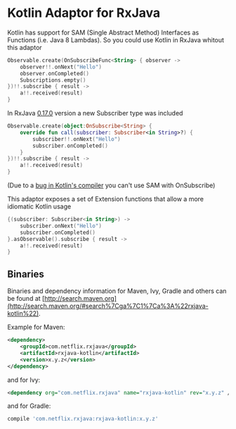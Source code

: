 # Kotlin Adaptor for RxJava

Kotlin has support for SAM (Single Abstract Method) Interfaces as Functions (i.e. Java 8 Lambdas). So you could use Kotlin in RxJava whitout this adaptor

```kotlin
Observable.create(OnSubscribeFunc<String> { observer ->
    observer!!.onNext("Hello")
    observer.onCompleted()
    Subscriptions.empty()
})!!.subscribe { result ->
    a!!.received(result)
}
```

In RxJava [0.17.0](https://github.com/Netflix/RxJava/releases/tag/0.17.0) version a new Subscriber type was included

```kotlin
Observable.create(object:OnSubscribe<String> {
    override fun call(subscriber: Subscriber<in String>?) {
        subscriber!!.onNext("Hello")
        subscriber.onCompleted()
    }
})!!.subscribe { result ->
    a!!.received(result)
}
```

(Due to a [bug in Kotlin's compiler](http://youtrack.jetbrains.com/issue/KT-4753) you can't use SAM with OnSubscribe)

This adaptor exposes a set of Extension functions that allow a more idiomatic Kotlin usage

```kotlin
{(subscriber: Subscriber<in String>) ->
    subscriber.onNext("Hello")
    subscriber.onCompleted()
}.asObservable().subscribe { result ->
    a!!.received(result)
}
```

## Binaries

Binaries and dependency information for Maven, Ivy, Gradle and others can be found at [http://search.maven.org](http://search.maven.org/#search%7Cga%7C1%7Ca%3A%22rxjava-kotlin%22).

Example for Maven:

```xml
<dependency>
    <groupId>com.netflix.rxjava</groupId>
    <artifactId>rxjava-kotlin</artifactId>
    <version>x.y.z</version>
</dependency>
```

and for Ivy:

```xml
<dependency org="com.netflix.rxjava" name="rxjava-kotlin" rev="x.y.z" />
```

and for Gradle:

```groovy
compile 'com.netflix.rxjava:rxjava-kotlin:x.y.z'
```